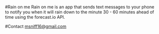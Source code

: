 #Rain on me
Rain on me is an app that sends text messages to your phone to notify you when it will rain down to the minute
30 - 60 minutes ahead of time using the forecast.io API.

#Contact
msniff16@gmail.com

